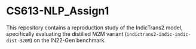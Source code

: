 # CS613-NLP_Assign1
This repository contains a reproduction study of the IndicTrans2 model, specifically evaluating the distilled M2M variant (`indictrans2-indic-indic-dist-320M`) on the IN22-Gen benchmark.
